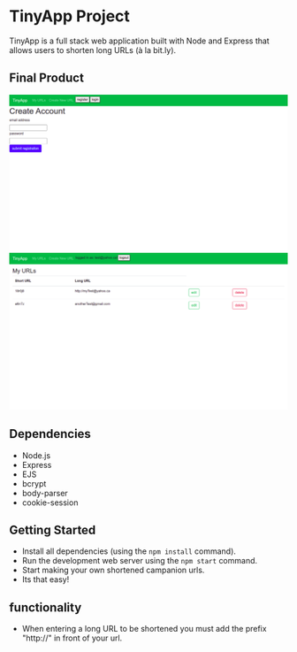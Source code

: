 # TinyApp Project

TinyApp is a full stack web application built with Node and Express that allows users to shorten long URLs (à la bit.ly).

## Final Product

!["This shows Tinyapp's registration page. There you can login if you have already registered or register if it is you first time."](https://raw.githubusercontent.com/J-pilon/tinyapp/527732c9be198f3fb24cd4076fbf8446d192c917/docs/Tinyapp_registration_page.png)
!["The My Urls page shows the users personal url with the companion Tinyapp url. The user is able to edit and delete their urls. It also shows the user they are logged in with thier email and gives them the ability to logout."](https://raw.githubusercontent.com/J-pilon/tinyapp/527732c9be198f3fb24cd4076fbf8446d192c917/docs/Tinyapp_users_urls.png)

## Dependencies

- Node.js
- Express
- EJS
- bcrypt
- body-parser
- cookie-session

## Getting Started

- Install all dependencies (using the `npm install` command).
- Run the development web server using the `npm start` command.
- Start making your own shortened campanion urls.
- Its that easy!

## functionality

- When entering a long URL to be shortened you must add the prefix "http://" in front of your url.